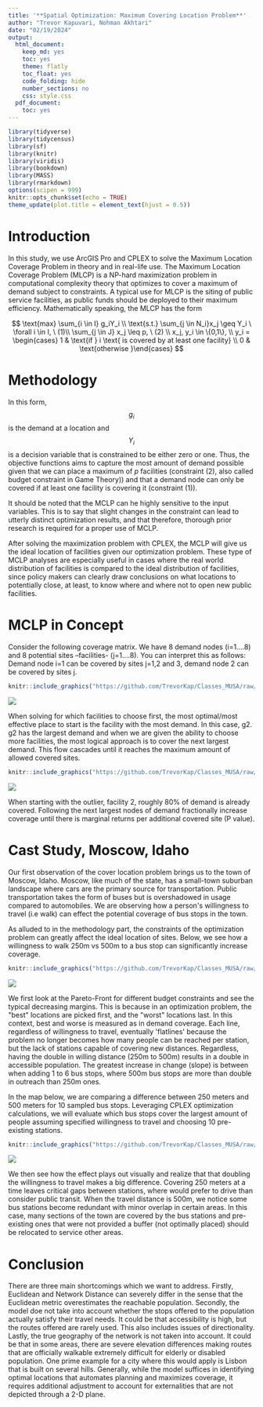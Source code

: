 ```yaml
---
title: '**Spatial Optimization: Maximum Covering Location Problem**'
author: "Trevor Kapuvari, Nohman Akhtari"
date: "02/19/2024"
output:
  html_document:
    keep_md: yes
    toc: yes
    theme: flatly
    toc_float: yes
    code_folding: hide
    number_sections: no
    css: style.css
  pdf_document:
    toc: yes
---
```



```r
library(tidyverse)
library(tidycensus)
library(sf)
library(knitr)
library(viridis)
library(bookdown)
library(MASS)
library(rmarkdown)
options(scipen = 999)
knitr::opts_chunk$set(echo = TRUE)
theme_update(plot.title = element_text(hjust = 0.5))
```


# Introduction
In this study, we use ArcGIS Pro and CPLEX to solve the Maximum Location Coverage Problem in theory and in real-life use. The Maximum Location Coverage Problem (MLCP) is a NP-hard maximization problem in computational complexity theory that optimizes to cover a maximum of demand subject to constraints. A typical use for MLCP is the siting of public service facilities, as public funds should be deployed to their maximum efficiency. Mathematically speaking, the MLCP has the form


$$
\text{max} \sum_{i \in I} g_iY_i \\
\text{s.t.} \sum_{j \in N_i}x_j \geq Y_i \ \forall i \in I, \ (1)\\
\sum_{j \in J} x_j \leq p, \ (2) \\
x_j, y_i \in \{0,1\}, \\
y_i = \begin{cases} 1 & \text{if } i \text{ is covered by at least one facility} \\
                    0 & \text{otherwise }\end{cases}
$$

# Methodology

In this form, $$g_i$$ is the demand at a location and $$Y_i$$ is a decision variable that is constrained to be either zero or one. Thus, the objective functions aims to capture the most amount of demand possible given that we can place a maximum of $p$ facilities (constraint (2), also called budget constraint in Game Theory)) and that a demand node can only be covered if at least one facility is covering it (constraint (1)).

It should be noted that the MCLP can he highly sensitive to the input variables. This is to say that slight changes in the constraint can lead to utterly distinct optimization results, and that therefore, thorough prior research is required for a proper use of MCLP.

After solving the maximization problem with CPLEX, the MCLP will give us the ideal location of facilities given our optimization problem. These type of MCLP analyses are especially useful in cases where the real world distribution of facilities is compared to the ideal distribution of facilities, since policy makers can clearly draw conclusions on what locations to potentially close, at least, to know where and where not to open new public facilities.

# MCLP in Concept

Consider the following coverage matrix. We have 8 demand nodes (i=1....8)
and 8 potential sites –facilities- (j=1....8). You can interpret this as follows:
Demand node i=1 can be covered by sites j=1,2 and 3, demand node 2 can be
covered by sites j.


```r
knitr::include_graphics("https://github.com/TrevorKap/Classes_MUSA/raw/e3a51a54503019804be0736d3863cf56d10efb12/SpatialOptimization/MatrixHW1.png")
```

![](https://github.com/TrevorKap/Classes_MUSA/raw/e3a51a54503019804be0736d3863cf56d10efb12/SpatialOptimization/MatrixHW1.png)<!-- -->

When solving for which facilities to choose first, the most optimal/most effective place to start is the facility with the most demand. In this case, g2. g2 has the largest demand and when we are given the ability to choose more facilities, the most logical approach is to cover the next largest demand. This flow cascades until it reaches the maximum amount of allowed covered sites.



```r
knitr::include_graphics("https://github.com/TrevorKap/Classes_MUSA/raw/acbff38ff5cb1b18fb2719a1d426b8a908301f10/SpatialOptimization/PartA.png")
```

![](https://github.com/TrevorKap/Classes_MUSA/raw/acbff38ff5cb1b18fb2719a1d426b8a908301f10/SpatialOptimization/PartA.png)<!-- -->

When starting with the outlier, facility 2, roughly 80% of demand is already covered. Following the next largest nodes of demand fractionally increase coverage until there is marginal returns per additional covered site (P value).

# Cast Study, Moscow, Idaho

Our first observation of the cover location problem brings us to the town of Moscow, Idaho. Moscow, like much of the state, has a small-town suburban landscape where cars are the primary source for transportation. Public transportation takes the form of buses but is overshadowed in usage compared to automobiles. We are observing how a person's willingness to travel (i.e walk) can effect the potential coverage of bus stops in the town. 

As alluded to in the methodology part, the constraints of the optimization problem can greatly affect the ideal location of sites. Below, we see how a willingness to walk 250m vs 500m to a bus stop can significantly increase coverage. 


```r
knitr::include_graphics("https://github.com/TrevorKap/Classes_MUSA/raw/07c1cc0cfadea9492a46b1b9558bdf460171e594/SpatialOptimization/SpatialOptHW1New.png")
```

![](https://github.com/TrevorKap/Classes_MUSA/raw/07c1cc0cfadea9492a46b1b9558bdf460171e594/SpatialOptimization/SpatialOptHW1New.png)<!-- -->

We first look at the Pareto-Front for different budget constraints and see the typical decreasing margins. This is because in an optimization problem, the "best" locations are picked first, and the "worst" locations last. In this context, best and worse is measured as in demand coverage. Each line, regardless of willingness to travel, eventually 'flatlines' because the problem no longer becomes how many people can be reached per station, but the lack of stations capable of covering new distances. Regardless, having the double in willing distance (250m to 500m) results in a double in accessible population. The greatest increase in change (slope) is between when adding 1 to 6 bus stops, where 500m bus stops are more than double in outreach than 250m ones. 

In the map below, we are comparing a difference between 250 meters and 500 meters for 10 sampled bus stops. Leveraging CPLEX optimization calculations, we will evaluate which bus stops cover the largest amount of people assuming specified willingness to travel and choosing 10 pre-existing stations.  


```r
knitr::include_graphics("https://github.com/TrevorKap/Classes_MUSA/raw/07c1cc0cfadea9492a46b1b9558bdf460171e594/SpatialOptimization/Optimized%20Bus%20Stop.png")
```

![](https://github.com/TrevorKap/Classes_MUSA/raw/07c1cc0cfadea9492a46b1b9558bdf460171e594/SpatialOptimization/Optimized%20Bus%20Stop.png)<!-- -->


We then see how the effect plays out visually and realize that that doubling the willingness to travel makes a big difference. Covering 250 meters at a time leaves critical gaps between stations, where would prefer to drive than consider public transit. When the travel distance is 500m, we notice some bus stations become redundant with minor overlap in certain areas. In this case, many sections of the town are covered by the bus stations and pre-existing ones that were not provided a buffer (not optimally placed) should be relocated to service other areas. 

# Conclusion

There are three main shortcomings which we want to address. Firstly,  Euclidean and Network Distance can severely differ in the sense that the Euclidean metric overestimates the reachable population. Secondly, the model doe not take into account whether the stops offered to the population actually satisfy their travel needs. It could be that accessibility is high, but the routes offered are rarely used. This also includes issues of directionality. Lastly, the true geography of the network is not taken into account. It could be that in some areas, there are severe elevation differences making routes that are officially walkable extremely difficult for elderly or disabled population. One prime example for a city where this would apply is Lisbon that is built on several hills. Generally, while the model suffices in identifying optimal locations that automates planning and maximizes coverage, it requires additional adjustment to account for externalities that are not depicted through a 2-D plane. 

